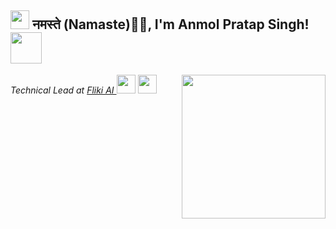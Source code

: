 <h2><img src="https://emojis.slackmojis.com/emojis/images/1531849430/4246/blob-sunglasses.gif?1531849430" width="30"/> नमस्ते (Namaste)🙏🏻, I'm Anmol Pratap Singh! <img src="https://media.giphy.com/media/12oufCB0MyZ1Go/giphy.gif" width="50"></h2>
<img align='right' src="https://media.giphy.com/media/M9gbBd9nbDrOTu1Mqx/giphy.gif" width="230">
<p><em>Technical Lead at <a href="https://fliki.ai/">Fliki AI
</a><img src="https://github.com/user-attachments/assets/28d89ec8-e32d-47ca-afb7-0b5127cd7668" width="30"> 
</a><img src="https://github.com/user-attachments/assets/28d89ec8-e32d-47ca-afb7-0b5127cd7668" width="30"> 


</em></p>
